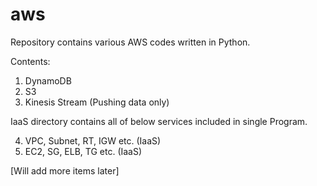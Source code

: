 # aws
Repository contains various AWS codes written in Python.

Contents:
1. DynamoDB
2. S3
3. Kinesis Stream (Pushing data only)

IaaS directory contains all of below services included in single Program.

4. VPC, Subnet, RT, IGW etc. (IaaS)
5. EC2, SG, ELB, TG etc. (IaaS)

[Will add more items later]
